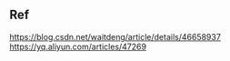 
## Ref
https://blog.csdn.net/waitdeng/article/details/46658937  
https://yq.aliyun.com/articles/47269
